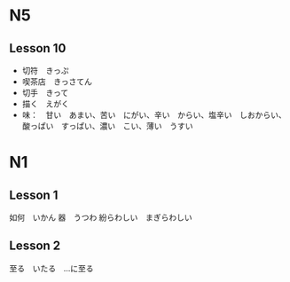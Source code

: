 # N5 

## Lesson 10
- 切符　きっぷ　
- 喫茶店　きっさてん
- 切手　きって
- 描く　えがく
- 味：　甘い　あまい、苦い　にがい、辛い　からい、塩辛い　しおからい、酸っぱい　すっぱい、濃い　こい、薄い　うすい


# N1

## Lesson 1
如何　いかん
器　うつわ
紛らわしい　まぎらわしい

## Lesson 2
至る　いたる　…に至る　